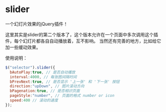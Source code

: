 # slider
一个幻灯片效果的jQuery插件！

这里其实是slider的第二个版本了，这个版本允许在一个页面中多次调用这个插件，每个幻灯片都各自自动播放着，互不影响。
当然还有完善的地方，比如给它加一些缓动效果。

使用说明：

```js
$("selector").slider({
  bAutoPlay:true, // 是否自动播放
  interval:4000, // 每张图间隔时间
  bPrevNext:true, // 是否显示 '上一张' 和 '下一张' 按钮
  direction:"upDown", // 图片滚动方向
  bPagenation:true, // 是否相识页面
  pageStyle:"number", // 页面的格式 number or icon
  speed:400 // 滚动的速度
});
```

